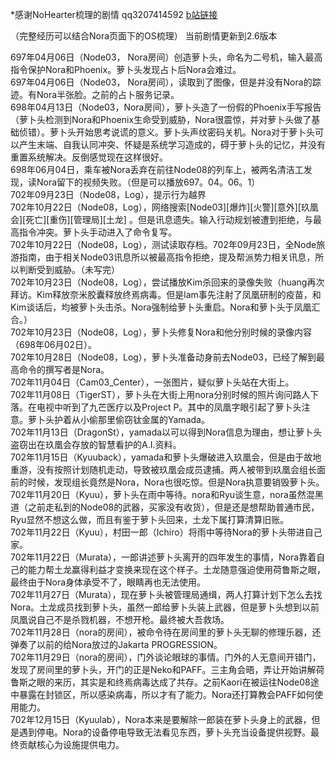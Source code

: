 \*感谢NoHearter梳理的剧情 qq3207414592 [b站链接](http://space.bilibili.com/17435569?share_medium=android&share_source=copy_link&bbid=LxstGCpOeBkuHSxINEg0UWMCMVJgUginfoc&ts=1548688570647)  

（完整经历可以结合Nora页面下的OS梳理） 
当前剧情更新到2.6版本  
  
697年04月06日（Node03， Nora房间）创造萝卜头，命名为二号机，输入最高指令保护Nora和Phoenix。萝卜头发现占卜后Nora会难过。  
697年04月06日（Node03， Nora房间），读取到了图像，但是并没有Nora的踪迹。有Nora半张脸。之前的占卜服务记录。  
698年04月13日（Node03，Nora房间），萝卜头造了一份假的Phoenix手写报告（萝卜头检测到Nora和Phoenix生命受到威胁，Nora很震惊，并对萝卜头做了基础侦错）。萝卜头开始思考说谎的意义。萝卜头声纹密码关机。Nora对于萝卜头可以产生末端、自我认同冲突、怀疑是系统学习造成的，碍于萝卜头的记忆，并没有重置系统解决。反倒感觉现在这样很好。  
698年06月04日，乘车被Nora丢弃在前往Node08的列车上，被两名清洁工发现，读Nora留下的视频失败。（但是可以播放697。04。06。1）  
702年09月23日（Node08，Log），提示行为越界  
702年10月22日（Node08，Log），网络搜索\[Node03\]\[爆炸\]\[火警\]\[意外\]\[玖凰会\]\[死亡\]\[重伤\]\[管理局\]\[土龙\]  。但是讯息遗失。输入行动规划被遭到拒绝，与最高指令冲突。萝卜头手动进入了命令复写。  
702年10月22日（Node08，Log），测试读取存档。702年09月23日，全Node旅游指南，由于相关Node03讯息所以被最高指令拒绝，提及帮派势力相关讯息，所以判断受到威胁。（未写完）  
702年10月23日（Node08，Log），尝试播放Kim杀回来的录像失败（huang再次拜访。Kim释放奈米胶囊释放终焉病毒。但是lam事先注射了凤凰研制的疫苗，和Kim谈话后，均被萝卜头击杀。Nora强制给萝卜头重启。Nora和萝卜头于凤凰汇合。）  
702年10月23日（Node08，Log），萝卜头修复Nora和他分别时候的录像内容（698年06月02日）。  
702年10月28日（Node08，Log），萝卜头准备动身前去Node03，已经了解到最高命令的撰写者是Nora。  
702年11月04日（Cam03_Center），一张图片，疑似萝卜头站在大街上。  
702年11月08日（TigerST），萝卜头在大街上用nora分别时候的照片询问路人下落。在电视中听到了九芒医疗以及Project   P。其中的凤凰字眼引起了萝卜头注意。萝卜头护着从小偷那里偷窃钛金属的Yamada。  
702年11月13日（DragonSt），yamada以可以得到Nora信息为理由，想让萝卜头盗窃出在玖凰会存放的智慧看护的A.I.资料。  
702年11月15日（Kyuuback），yamada和萝卜头爆破进入玖凰会，但是由于故地重游，没有按照计划随机走动，导致被玖凰会成员逮捕。两人被带到玖凰会组长面前的时候，发现组长竟然是Nora，Nora也很吃惊。但是Nora执意要销毁萝卜头。  
702年11月20日（Kyuu），萝卜头在雨中等待。nora和Ryu谈生意，nora虽然混黑道（之前走私到的Node08的武器，买家没有收货），但是还是想帮助普通市民，Ryu显然不想这么做，而且有鉴于萝卜头回来，土龙下属打算清算旧账。  
702年11月22日（Kyuu），村田一郎（Ichiro）将雨中等待Nora的萝卜头带进自己家。  
702年11月22日（Murata），一郎讲述萝卜头离开的四年发生的事情，Nora靠着自己的能力帮土龙赢得利益才变换来现在这个样子。土龙随意强迫使用荷鲁斯之眼，最终由于Nora身体承受不了，眼睛再也无法使用。  
702年11月27日（Murata），现在萝卜头被管理局通缉，两人打算计划下怎么去找Nora。土龙成员找到萝卜头，虽然一郎给萝卜头装上武器，但是萝卜头想到以前凤凰说自己不是杀戮机器，不想开枪。最终被大吾救场。  
702年11月28日（nora的房间），被命令待在房间里的萝卜头无聊的修理乐器，还弹奏了以前的给Nora放过的Jakarta PROGRESSION。  
702年11月29日（nora的房间），门外谈论眼球的事情。门外的人无意间开错门，发现了房间里的萝卜头，开门的正是Neko和PAFF。三主角会晤，弄让开始讲解荷鲁斯之眼的来历，其实是和终焉病毒达成了共存。之前Kaori在被运往Node08途中暴露在封锁区，所以感染病毒，所以才有了能力。Nora还打算教会PAFF如何使用能力。  
702年12月15日（Kyuulab），Nora本来是要解除一郎装在萝卜头身上的武器，但是遇到停电。Nora的设备停电导致无法看见东西，萝卜头充当设备提供视野。最终贡献核心为设施提供电力。